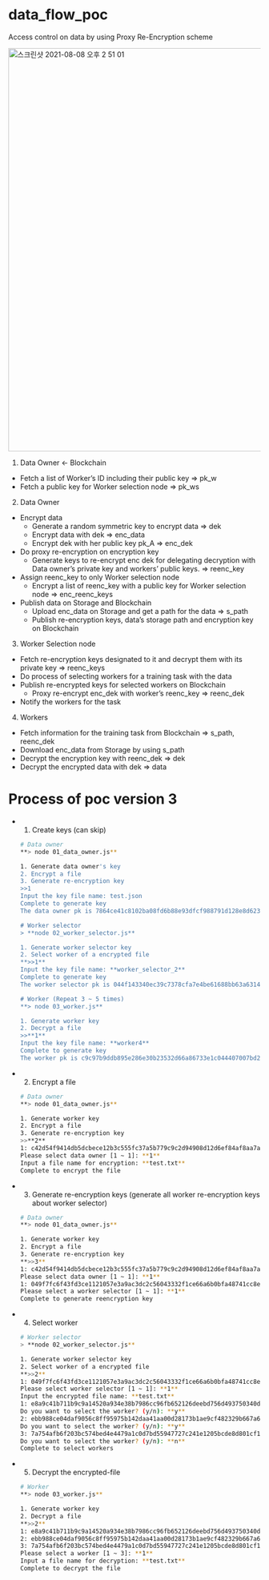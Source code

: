 # data_flow_poc

Access control on data by using Proxy Re-Encryption scheme

<img width="806" alt="스크린샷 2021-08-08 오후 2 51 01" src="https://user-images.githubusercontent.com/70733700/128622967-b3ee7e3a-c13d-4ab3-b7a7-d2e8dc7408fa.png">

1. Data Owner ← Blockchain
- Fetch a list of Worker’s ID including their public key ⇒ pk_w
- Fetch a public key for Worker selection node ⇒ pk_ws

2. Data Owner
- Encrypt data
  - Generate a random symmetric key to encrypt data ⇒ dek
  - Encrypt data with dek ⇒ enc_data
  - Encrypt dek with her public key pk_A ⇒  enc_dek
- Do proxy re-encryption on encryption key
  - Generate keys to re-encrypt enc dek for delegating decryption with Data owner’s private key and workers’ public keys. ⇒ reenc_key
- Assign reenc_key to only Worker selection node
  - Encrypt a list of reenc_key with a public key for Worker selection node ⇒ enc_reenc_keys
- Publish data on Storage and Blockchain
  - Upload enc_data on Storage and get a path for the data ⇒ s_path
  - Publish re-encryption keys, data’s storage path and encryption key on Blockchain

3. Worker Selection node
- Fetch re-encryption keys designated to it and decrypt them with its private key ⇒ reenc_keys
- Do process of selecting workers for a training task with the data
- Publish re-encrypted keys for selected workers on Blockchain
  - Proxy re-encrypt enc_dek with worker’s reenc_key ⇒ reenc_dek
- Notify the workers for the task

4. Workers
- Fetch information for the training task from Blockchain ⇒ s_path, reenc_dek
- Download enc_data from Storage by using s_path
- Decrypt the encryption key with reenc_dek ⇒ dek
- Decrypt the encrypted data with dek ⇒ data



# Process of poc version 3

- 1. Create keys (can skip)

    ```bash
    # Data owner
    **> node 01_data_owner.js**

    1. Generate data owner's key
    2. Encrypt a file
    3. Generate re-encryption key
    >>1
    Input the key file name: test.json
    Complete to generate key
    The data owner pk is 7864ce41c8102ba08fd6b88e93dfcf988791d128e8d6237361231ee2fea848c219979324a2fa74f2fac399d074af348b

    # Worker selector
    > **node 02_worker_selector.js**

    1. Generate worker selector key
    2. Select worker of a encrypted file
    **>>1**
    Input the key file name: **worker_selector_2**
    Complete to generate key
    The worker selector pk is 044f143340ec39c7378cfa7e4be61688bb63a63142ae394a14b5b55a52eac9fceb8b51588967e535fa0f1deddc11375e0cf6eb6ef4b0302abd2bca6b242d354435

    # Worker (Repeat 3 ~ 5 times)
    **> node 03_worker.js**

    1. Generate worker key
    2. Decrypt a file
    >>**1**
    Input the key file name: **worker4**
    Complete to generate key
    The worker pk is c9c97b9ddb895e286e30b23532d66a86733e1c044407007bd2990cd371ad9c19b14685ec978db7dbe3869911fbd4bc0417b7549498a66d90654d38fb0544b2284808fa79660b69e6258379ed22a38ac9ee4edee5158a0c1fda43764543398803
    ```

- 2. Encrypt a file

    ```bash
    # Data owner
    **> node 01_data_owner.js**

    1. Generate worker key
    2. Encrypt a file
    3. Generate re-encryption key
    >>**2**
    1: c42d54f9414db5dcbece12b3c555fc37a5b779c9c2d94908d12d6ef84af8aa7adb0317caef3874db6f2ca8024c65a509
    Please select data owner [1 ~ 1]: **1**
    Input a file name for encryption: **test.txt**
    Complete to encrypt the file
    ```

- 3. Generate re-encryption keys (generate all worker re-encryption keys about worker selector)

    ```bash
    # Data owner
    **> node 01_data_owner.js**

    1. Generate worker key
    2. Encrypt a file
    3. Generate re-encryption key
    **>>3**
    1: c42d54f9414db5dcbece12b3c555fc37a5b779c9c2d94908d12d6ef84af8aa7adb0317caef3874db6f2ca8024c65a509
    Please select data owner [1 ~ 1]: **1**
    1: 049f7fc6f43fd3ce1121057e3a9ac3dc2c56043332f1ce66a6b0bfa48741cc8e459df52281a08be932394a771b162b4127a3e381b6f7d9efbbe8fdbc43674b24b3
    Please select a worker selector [1 ~ 1]: **1**
    Complete to generate reencryption key
    ```

- 4. Select worker

    ```bash
    # Worker selector
    > **node 02_worker_selector.js**

    1. Generate worker selector key
    2. Select worker of a encrypted file
    **>>2**
    1: 049f7fc6f43fd3ce1121057e3a9ac3dc2c56043332f1ce66a6b0bfa48741cc8e459df52281a08be932394a771b162b4127a3e381b6f7d9efbbe8fdbc43674b24b3
    Please select worker selector [1 ~ 1]: **1**
    Input the encrypted file name: **test.txt**
    1: e8a9c41b711b9c9a14520a934e38b7986cc96fb652126deebd756d493750340de6c1cbb2effd3fb451cb71cfcbb83913e999facf647f134b03bab5896ff45a915f6769b49e36f1d7a8272c2c99f0cd5038388dc5ec239a485fa9fb63732e5189
    Do you want to select the worker? (y/n): **y**
    2: ebb988ce04daf9056c8ff95975b142daa41aa00d28173b1ae9cf482329b667a60d16f9739a640f13b5eb2548bb4e8115a9f0fc7fb5b8c0d63d1010ddf49dc3396a23bae58f6882c672d3bda4b84cbc81b9b38de7cf4af55d939eb5a471e3c38e
    Do you want to select the worker? (y/n): **y**
    3: 7a754afb6f203bc574bed4e4479a1c0d7bd55947727c241e1205bcde8d801cf1e96461a5ee68d28121217eed07e4ff070a8ee7e7fbd64d9dc9227a8ea5310ebc8afd987e9381d1363a83d9d5081ca1754f277621148f0c6bfd2d29ec5c28a888
    Do you want to select the worker? (y/n): **n**
    Complete to select workers
    ```

- 5. Decrypt the encrypted-file

    ```bash
    # Worker
    **> node 03_worker.js**

    1. Generate worker key
    2. Decrypt a file
    **>>2**
    1: e8a9c41b711b9c9a14520a934e38b7986cc96fb652126deebd756d493750340de6c1cbb2effd3fb451cb71cfcbb83913e999facf647f134b03bab5896ff45a915f6769b49e36f1d7a8272c2c99f0cd5038388dc5ec239a485fa9fb63732e5189
    2: ebb988ce04daf9056c8ff95975b142daa41aa00d28173b1ae9cf482329b667a60d16f9739a640f13b5eb2548bb4e8115a9f0fc7fb5b8c0d63d1010ddf49dc3396a23bae58f6882c672d3bda4b84cbc81b9b38de7cf4af55d939eb5a471e3c38e
    3: 7a754afb6f203bc574bed4e4479a1c0d7bd55947727c241e1205bcde8d801cf1e96461a5ee68d28121217eed07e4ff070a8ee7e7fbd64d9dc9227a8ea5310ebc8afd987e9381d1363a83d9d5081ca1754f277621148f0c6bfd2d29ec5c28a888
    Please select a worker [1 ~ 3]: **1**
    Input a file name for decryption: **test.txt**
    Complete to decrypt the file
    ```
